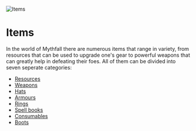 ![Items](../images/items/items.png)
# Items
In the world of Mythfall there are numerous items that range in variety, from resources that can be used to upgrade one's gear to powerful weapons that can greatly help in defeating their foes.
All of them can be divided into seven seperate categories:

- [Resources](./resources/resources.md)
- [Weapons](./weapons/weapons.md)
- [Hats](./hats/hats.md)
- [Armours](./armours/armours.md)
- [Rings](./rings/rings.md)
- [Spell books](./spellbooks/spellbooks.md)
- [Consumables](./consumables/consumables.md)
- [Boots](./boots/boots.md)